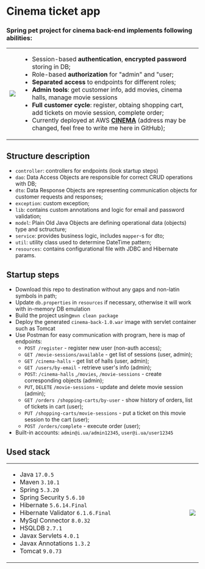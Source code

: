<h1> Cinema ticket app </h1>

### Spring pet project for cinema back-end implements following abilities:
<table>
<tr>
<td>
<img src=https://user-images.githubusercontent.com/116804521/236665914-5af8d074-2bae-43f2-aa3b-0a7d36dc0ef3.jpg>
</td>
<td>
<ul>
<li>Session-based <b>authentication</b>, <b>encrypted password</b> storing in DB;</li>
<li>Role-based <b>authorization</b> for "admin" and "user;</li>
<li><b>Separated access</b> to endpoints for different roles;</li>
<li><b>Admin tools</b>: get customer info, add movies, cinema halls, manage movie sessions</li>
<li><b>Full customer cycle</b>: register, obtaing shopping cart, add tickets on movie session, complete order;</li>
<li>Currently deployed at AWS <b><a href="http://13.53.243.222:81/">CINEMA</a></b> (address may be changed, feel free to write me here in GitHub);</li>
</ul>
</td>
</tr>
</table>

## Structure description

<ul>
<li><code>controller</code>: controllers for endpoints (look startup steps)</li>
<li><code>dao</code>: Data Access Objects are responsible for correct CRUD operations with DB;</li>
<li><code>dto</code>: Data Response Objects are representing communication objects for customer requests and responses;</li>
<li><code>exception</code>: custom exception;</li>
<li><code>lib</code>: contains custom annotations and logic for email and password validation;</li>
<li><code>model</code>: Plain Old Java Objects are defining operational data (objects) type and sctructure;</li>
<li><code>service</code>: provides business logic, includes <code>mapper</code>-s for dto;</li>
<li><code>util</code>: utility class used to determine DateTime pattern;</li>
<li><code>resources</code>: contains configurational file with JDBC and Hibernate params.</li>
</ul>

## Startup steps

* Download this repo to destination without any gaps and non-latin symbols in path;
* Update <code>db.properties</code> in <code>resources</code> if necessary, otherwise it will work with in-memory DB emulation
* Build the project using<code>mvn clean package</code>
* Deploy the generated <code>cinema-back-1.0.war</code> image with servlet container such as Tomcat
* Use Postman for easy communication with program, here is map of endpoints: 
  * `POST /register` - register new user (non-auth access);
  * `GET /movie-sessions/available` - get list of sessions (user, admin);
  * `GET /cinema-halls` - get list of halls (user, admin);
  * `GET /users/by-email` - retrieve user's info (admin);
  * `POST`: `/cinema-halls` ,`/movies`, `/movie-sessions` - create corresponding objects (admin);
  * `PUT`, `DELETE` `/movie-sessions` - update and delete movie session (admin);
  * `GET /orders /shopping-carts/by-user` - show history of orders, list of tickets in cart (user);
  * `PUT /shopping-carts/movie-sessions` - put a ticket on this movie session to the cart (user);
  * `POST /orders/complete` - execute order (user);
* Built-in accounts: `admin@i.ua/admin12345`, `user@i.ua/user12345`

## Used stack

<table>
<tr>
<td width="700">
<ul>
<li>Java <code>17.0.5</code></li>
<li>Maven <code>3.10.1</code></li>
<li>Spring <code>5.3.20</code></li>
<li>Spring Security <code>5.6.10</code></li>
<li>Hibernate <code>5.6.14.Final</code></li>
<li>Hibernate Validator <code>6.1.6.Final</code></li>
<li>MySql Connector <code>8.0.32</code></li>
<li>HSQLDB <code>2.7.1</code></li>
<li>Javax Servlets <code>4.0.1</code></li>
<li>Javax Annotations <code>1.3.2</code></li>
<li>Tomcat <code>9.0.73</code></li>
</ul>
</td>
<td>
<img src=https://user-images.githubusercontent.com/116804521/236665921-e5f11b0d-9434-48c6-9b3a-a48c24f0c221.jpg>
</td>
</tr>
</table>
